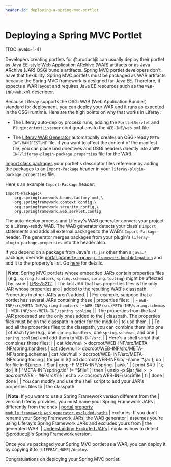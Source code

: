 ```yaml
---
header-id: deploying-a-spring-mvc-portlet
---
```


# Deploying a Spring MVC Portlet

[TOC levels=1-4]

Developers creating portlets for @product@ can usually deploy their portlet as
Java EE-style Web Application ARchive (WAR) artifacts or as Java ARchive (JAR)
OSGi bundle artifacts. Spring MVC portlet developers don't have that
flexibility. Spring MVC portlets must be packaged as WAR artifacts because the
Spring MVC framework is designed for Java EE. Therefore, it expects a WAR layout
and requires Java EE resources such as the `WEB-INF/web.xml` descriptor. 

Because Liferay supports the OSGi WAB (Web Application Bundler) standard for
deployment, you can deploy your WAR and it runs as expected in the OSGi
runtime. Here are the high points on why that works in Liferay:

-   The Liferay auto-deploy process runs, adding the `PortletServlet` and
    `PlugincontextListener` configurations to the `WEB-INF/web.xml` file.

-   The
    [Liferay WAB Generator](/docs/7-1/tutorials/-/knowledge_base/t/using-the-wab-generator)
    automatically creates an OSGi-ready `META-INF/MANIFEST.MF` file. If you want
    to affect the content of the manifest file, you can place bnd directives and
    OSGi headers directly into a `WEB-INF/liferay-plugin-package.properties`
    file for the WAB.

[Import class packages](/docs/7-1/tutorials/-/knowledge_base/t/importing-packages)
your portlet's descriptor files reference by adding the packages to an
`Import-Package` header in your `liferay-plugin-package.properties` file. 

Here's an example `Import-Package` header:

    Import-Package:\
        org.springframework.beans.factory.xml,\
        org.springframework.context.config,\
        org.springframework.security.config,\
        org.springframework.web.servlet.config

The auto-deploy process and Liferay's WAB generator convert your project to a
Liferay-ready WAB. The WAB generator detects your class's `import` statements
and adds all external packages to the WAB's `Import-Package` header. The
generator merges packages from your plugin's `liferay-plugin-package.properties`
into the header also. 

If you depend on a package from Java's `rt.jar` other than a `java.*` package,
override
[portal property `org.osgi.framework.bootdelegation`](@platform-ref@/7.1-latest/propertiesdoc/portal.properties.html#Module%20Framework)
and add it to the property's list. Go 
[here](/docs/7-1/tutorials/-/knowledge_base/t/resolving-classnotfoundexception-and-noclassdeffounderror-in-osgi-bundles#case-4-the-missing-class-belongs-to-a-java-runtime-package)
for details. 

| **Note**: Spring MVC portlets whose embedded JARs contain properties files
| (e.g., `spring.handlers`, `spring.schemas`, `spring.tooling`) might be affected
| by issue
| [LPS-75212](https://issues.liferay.com/browse/LPS-75212).
| The last JAR that has properties files is the only JAR whose properties are
| added to the resulting WAB's classpath. Properties in other JARs aren't added.
| 
| For example, suppose that a portlet has several JARs containing these
| properties files:
| 
| -   `WEB-INF/src/META-INF/spring.handlers`
| -   `WEB-INF/src/META-INF/spring.schemas`
| -   `WEB-INF/src/META-INF/spring.tooling`
| 
| The properties from the last JAR processed are the only ones added to the
| classpath. The properties files must be on the classpath in order for the module
| to use them.
| 
| To add all the properties files to the classpath, you can combine them into one
| of each type (e.g., one `spring.handlers`, one `spring.schemas`, and one
| `spring.tooling`) and add them to `WEB-INF/src`.
| 
| Here's a shell script that combines these files:
| 
|     cat /dev/null > docroot/WEB-INF/src/META-INF/spring.handlers
|     cat /dev/null > docroot/WEB-INF/src/META-INF/spring.schemas
|     cat /dev/null > docroot/WEB-INF/src/META-INF/spring.tooling
|     for jar in $(find docroot/WEB-INF/lib/ -name '*.jar'); do
|     for file in $(unzip -l $jar | grep -F META-INF/spring. | awk '
|     { print $4 }
|     '); do
|     if [ "META-INF/spring.tld" != "$file" ]; then
|     unzip -p $jar $file >> docroot/WEB-INF/src/$file
|     echo >> docroot/WEB-INF/src/$file
|     fi
|     done
|     done
| 
| You can modify and use the shell script to add your JAR's properties files to
| the classpath.

| **Note**: If you want to use a Spring Framework version different from the
| version Liferay provides, you must name your Spring Framework JARs
| differently from the ones
| [portal property `module.framework.web.generator.excluded.paths`](https://docs.liferay.com/ce/portal/7.1-latest/propertiesdoc/portal.properties.html#Module%20Framework)
| excludes. If you don't rename your Spring Framework JARs, the WAB generator
| assumes you're using Liferay's Spring Framework JARs and excludes yours from
| the generated WAB.
| [Understanding Excluded JARs](/docs/7-1/tutorials/-/knowledge_base/t/resolving-a-plugins-dependencies#understanding-excluded-jars)
| explains how to detect @product@'s Spring Framework version.

Once you've packaged your Spring MVC portlet as a WAR, you can deploy it by
copying it to `[LIFERAY_HOME]/deploy`. 

Congratulations on deploying your Spring MVC portlet!
